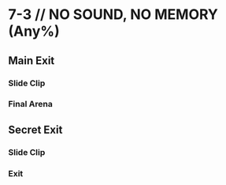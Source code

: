 # 7-3 // NO SOUND, NO MEMORY (Any%)
## Main Exit
### Slide Clip 
### Final Arena
## Secret Exit
### Slide Clip
### Exit
